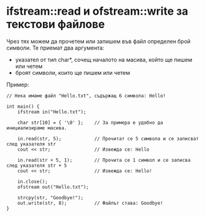 # ifstream::read и ofstream::write за текстови файлове

Чрез тях можем да прочетем или запишем във файл определен брой символи. 
Те приемат два аргумента:

- указател от тип char*, сочещ началото на масива, който ще пишем или четем
- броят символи, които ще пишем или четем

Пример:
    
    // Нека имаме файл "Hello.txt", съдържащ 6 символа: Hello!
    
    int main() {
        ifstream in("Hello.txt");
        
        char str[10] = { '\0' };    // За примера е удобно да инициализираме масива.
        
        in.read(str, 5);            // Прочитат се 5 символа и се записват след указателя str
        cout << str;                // Извежда се: Hello

        in.read(str + 5, 1);        // Прочита се 1 символ и се записва след указателя str + 5
        cout << str;                // Извежда се: Hello!
        
        in.close();
        ofstream out("Hello.txt");
        
        strcpy(str, "Goodbye!");
        out.write(str, 8);          // Файлът става: Goodbye!
    }
